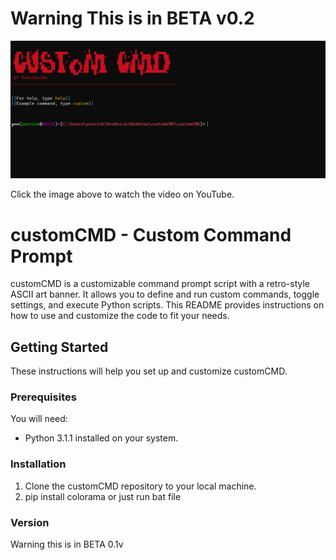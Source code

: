 # Warning This is in BETA v0.2

[![YouTube Video](img/image_2023-10-22_121439345.png)](https://www.youtube.com/watch?v=W6pHGeS-slw)

Click the image above to watch the video on YouTube.

# customCMD - Custom Command Prompt

customCMD is a customizable command prompt script with a retro-style ASCII art banner. It allows you to define and run custom commands, toggle settings, and execute Python scripts. This README provides instructions on how to use and customize the code to fit your needs.

## Getting Started

These instructions will help you set up and customize customCMD.

### Prerequisites

You will need:

- Python 3.1.1 installed on your system.

### Installation

1. Clone the customCMD repository to your local machine.
2. pip install colorama or just run bat file

### Version

Warning this is in BETA 0.1v
